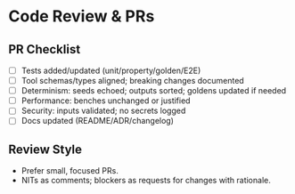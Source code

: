 # Code Review & PRs

## PR Checklist
- [ ] Tests added/updated (unit/property/golden/E2E)
- [ ] Tool schemas/types aligned; breaking changes documented
- [ ] Determinism: seeds echoed; outputs sorted; goldens updated if needed
- [ ] Performance: benches unchanged or justified
- [ ] Security: inputs validated; no secrets logged
- [ ] Docs updated (README/ADR/changelog)

## Review Style
- Prefer small, focused PRs.
- NITs as comments; blockers as requests for changes with rationale.
